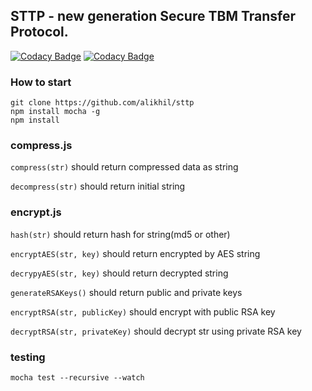 ## STTP -  new generation Secure TBM Transfer Protocol.
[![Codacy Badge](https://api.codacy.com/project/badge/Grade/e83c4ca8c0eb4c3cb95673cb2315af2d)](https://www.codacy.com/app/TBM-Team/sttp?utm_source=github.com&amp;utm_medium=referral&amp;utm_content=alikhil/sttp&amp;utm_campaign=Badge_Grade)
[![Codacy Badge](https://api.codacy.com/project/badge/Coverage/e83c4ca8c0eb4c3cb95673cb2315af2d)](https://www.codacy.com/app/TBM-Team/sttp?utm_source=github.com&amp;utm_medium=referral&amp;utm_content=alikhil/sttp&amp;utm_campaign=Badge_Coverage)
### How to start

```
git clone https://github.com/alikhil/sttp
npm install mocha -g
npm install
```

### compress.js

`compress(str)` should return compressed data as string

`decompress(str)` should return initial string

### encrypt.js

`hash(str)` should return hash for string(md5 or other)

`encryptAES(str, key)` should return encrypted by AES string

`decrypyAES(str, key)` should return decrypted string

`generateRSAKeys()` should return public and private keys

`encryptRSA(str, publicKey)` should encrypt with public RSA key

`decryptRSA(str, privateKey)` should decrypt str using private RSA key

### testing
`mocha test --recursive --watch`
